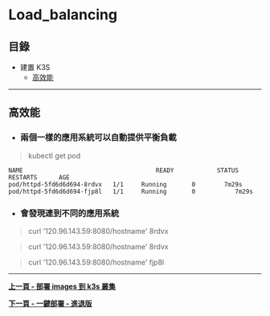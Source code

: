 # Load_balancing


## 目錄

- 建置 K3S
    - [高效能](#load-balancing)

---
<h2 id="load-balancing">高效能</h2>

- ### 兩個一樣的應用系統可以自動提供平衡負載

> kubectl get pod
```
NAME                                     READY            STATUS      RESTARTS      AGE
pod/httpd-5fd6d6d694-8rdvx   1/1     Running       0        7m29s
pod/httpd-5fd6d6d694-fjp8l   1/1     Running       0           7m29s
```

- ### 會發現連到不同的應用系統
> curl '120.96.143.59:8080/hostname'
8rdvx 

> curl '120.96.143.59:8080/hostname'
8rdvx 

> curl '120.96.143.59:8080/hostname'
fjp8l 
---
**[上一頁 - 部署 images 到 k3s 叢集](https://github.com/xuan103/k3s-Enterprise-Application-System/blob/main/Documents/K3S_Cluster.md)**

**[下一頁 - 一鍵部署 - 進退版](https://github.com/xuan103/k3s-Enterprise-Application-System/blob/main/Documents/One_step_deployment.md)**